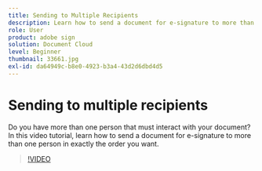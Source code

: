 ```yaml
---
title: Sending to Multiple Recipients
description: Learn how to send a document for e-signature to more than one person in exactly the order you want
role: User
product: adobe sign
solution: Document Cloud
level: Beginner
thumbnail: 33661.jpg
exl-id: da64949c-b8e0-4923-b3a4-43d2d6dbd4d5
---
```

# Sending to multiple recipients

Do you have more than one person that must interact with your document? In this video tutorial, learn how to send a document for e-signature to more than one person in exactly the order you want.

>[!VIDEO](https://video.tv.adobe.com/v/33661?hidetitle=true)

